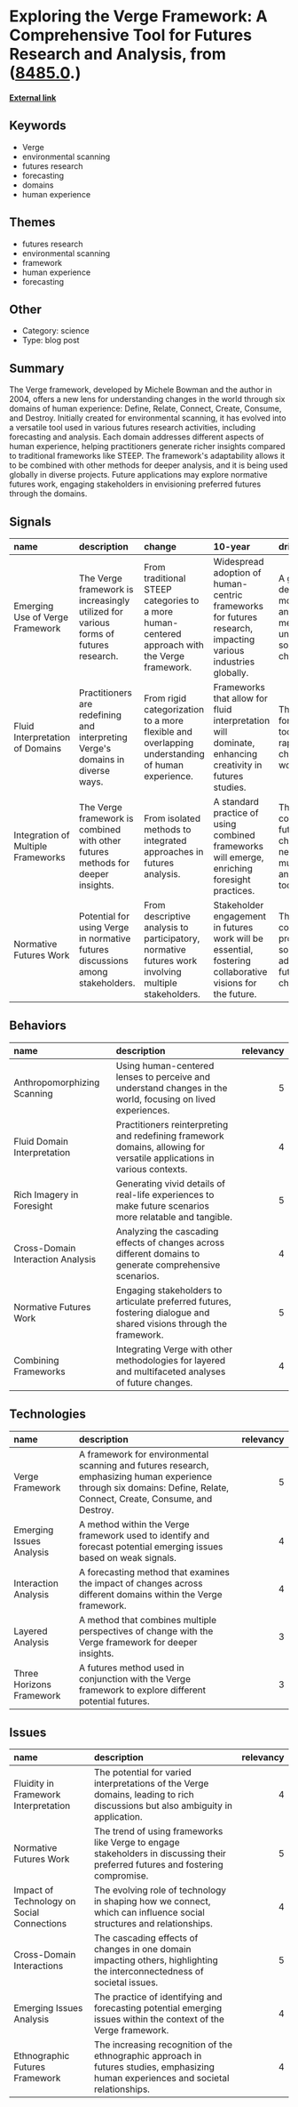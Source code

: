 # __Exploring the Verge Framework: A Comprehensive Tool for Futures Research and Analysis__, from ([8485.0](https://kghosh.substack.com/p/8485.0).)

__[External link](https://visionforesightstrategy.wordpress.com/2014/09/15/verge-a-general-practice-framework-for-futures-work/?utm_source=substack&utm_medium=email)__



## Keywords

* Verge
* environmental scanning
* futures research
* forecasting
* domains
* human experience

## Themes

* futures research
* environmental scanning
* framework
* human experience
* forecasting

## Other

* Category: science
* Type: blog post

## Summary

The Verge framework, developed by Michele Bowman and the author in 2004, offers a new lens for understanding changes in the world through six domains of human experience: Define, Relate, Connect, Create, Consume, and Destroy. Initially created for environmental scanning, it has evolved into a versatile tool used in various futures research activities, including forecasting and analysis. Each domain addresses different aspects of human experience, helping practitioners generate richer insights compared to traditional frameworks like STEEP. The framework's adaptability allows it to be combined with other methods for deeper analysis, and it is being used globally in diverse projects. Future applications may explore normative futures work, engaging stakeholders in envisioning preferred futures through the domains.

## Signals

| name                               | description                                                                         | change                                                                                              | 10-year                                                                                                      | driving-force                                                                              |   relevancy |
|:-----------------------------------|:------------------------------------------------------------------------------------|:----------------------------------------------------------------------------------------------------|:-------------------------------------------------------------------------------------------------------------|:-------------------------------------------------------------------------------------------|------------:|
| Emerging Use of Verge Framework    | The Verge framework is increasingly utilized for various forms of futures research. | From traditional STEEP categories to a more human-centered approach with the Verge framework.       | Widespread adoption of human-centric frameworks for futures research, impacting various industries globally. | A growing demand for more relatable and nuanced methods of understanding societal changes. |           4 |
| Fluid Interpretation of Domains    | Practitioners are redefining and interpreting Verge's domains in diverse ways.      | From rigid categorization to a more flexible and overlapping understanding of human experience.     | Frameworks that allow for fluid interpretation will dominate, enhancing creativity in futures studies.       | The necessity for adaptable tools in a rapidly changing world.                             |           5 |
| Integration of Multiple Frameworks | The Verge framework is combined with other futures methods for deeper insights.     | From isolated methods to integrated approaches in futures analysis.                                 | A standard practice of using combined frameworks will emerge, enriching foresight practices.                 | The complexity of future challenges necessitates multi-faceted analytical tools.           |           5 |
| Normative Futures Work             | Potential for using Verge in normative futures discussions among stakeholders.      | From descriptive analysis to participatory, normative futures work involving multiple stakeholders. | Stakeholder engagement in futures work will be essential, fostering collaborative visions for the future.    | The need for collaborative problem-solving in addressing future challenges.                |           4 |

## Behaviors

| name                              | description                                                                                                             |   relevancy |
|:----------------------------------|:------------------------------------------------------------------------------------------------------------------------|------------:|
| Anthropomorphizing Scanning       | Using human-centered lenses to perceive and understand changes in the world, focusing on lived experiences.             |           5 |
| Fluid Domain Interpretation       | Practitioners reinterpreting and redefining framework domains, allowing for versatile applications in various contexts. |           4 |
| Rich Imagery in Foresight         | Generating vivid details of real-life experiences to make future scenarios more relatable and tangible.                 |           5 |
| Cross-Domain Interaction Analysis | Analyzing the cascading effects of changes across different domains to generate comprehensive scenarios.                |           4 |
| Normative Futures Work            | Engaging stakeholders to articulate preferred futures, fostering dialogue and shared visions through the framework.     |           5 |
| Combining Frameworks              | Integrating Verge with other methodologies for layered and multifaceted analyses of future changes.                     |           4 |

## Technologies

| name                     | description                                                                                                                                                           |   relevancy |
|:-------------------------|:----------------------------------------------------------------------------------------------------------------------------------------------------------------------|------------:|
| Verge Framework          | A framework for environmental scanning and futures research, emphasizing human experience through six domains: Define, Relate, Connect, Create, Consume, and Destroy. |           5 |
| Emerging Issues Analysis | A method within the Verge framework used to identify and forecast potential emerging issues based on weak signals.                                                    |           4 |
| Interaction Analysis     | A forecasting method that examines the impact of changes across different domains within the Verge framework.                                                         |           4 |
| Layered Analysis         | A method that combines multiple perspectives of change with the Verge framework for deeper insights.                                                                  |           3 |
| Three Horizons Framework | A futures method used in conjunction with the Verge framework to explore different potential futures.                                                                 |           3 |

## Issues

| name                                       | description                                                                                                                           |   relevancy |
|:-------------------------------------------|:--------------------------------------------------------------------------------------------------------------------------------------|------------:|
| Fluidity in Framework Interpretation       | The potential for varied interpretations of the Verge domains, leading to rich discussions but also ambiguity in application.         |           4 |
| Normative Futures Work                     | The trend of using frameworks like Verge to engage stakeholders in discussing their preferred futures and fostering compromise.       |           5 |
| Impact of Technology on Social Connections | The evolving role of technology in shaping how we connect, which can influence social structures and relationships.                   |           4 |
| Cross-Domain Interactions                  | The cascading effects of changes in one domain impacting others, highlighting the interconnectedness of societal issues.              |           5 |
| Emerging Issues Analysis                   | The practice of identifying and forecasting potential emerging issues within the context of the Verge framework.                      |           4 |
| Ethnographic Futures Framework             | The increasing recognition of the ethnographic approach in futures studies, emphasizing human experiences and societal relationships. |           4 |
